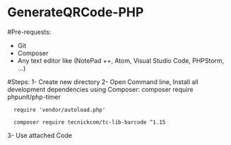# GenerateQRCode-PHP

#Pre-requests:
- Git
- Composer
- Any text editor like (NotePad ++, Atom, Visual Studio Code, PHPStorm, ...)

#Steps:
1- Create new directory
2- Open Command line, Install all development dependencies using Composer:
      composer require phpunit/php-timer

      require 'vendor/autoload.php'

      composer require tecnickcom/tc-lib-barcode ^1.15

3- Use attached Code
